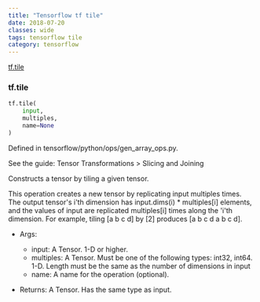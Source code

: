 ```yaml
---
title: "Tensorflow tf tile"
date: 2018-07-20
classes: wide
tags: tensorflow tile
category: tensorflow
---
```


[tf.tile](https://devdocs.io/tensorflow~python/tf/tile)


### tf.tile

```python
tf.tile(
    input,
    multiples,
    name=None
)
```

Defined in tensorflow/python/ops/gen_array_ops.py.

See the guide: Tensor Transformations > Slicing and Joining

Constructs a tensor by tiling a given tensor.

This operation creates a new tensor by replicating input multiples times. The output tensor's i'th dimension has input.dims(i) * multiples[i] elements, and the values of input are replicated multiples[i] times along the 'i'th dimension. For example, tiling [a b c d] by [2] produces [a b c d a b c d].

- Args:

    - input: A Tensor. 1-D or higher.
    - multiples: A Tensor. Must be one of the following types: int32, int64. 1-D. Length must be the same as the number of dimensions in input
    - name: A name for the operation (optional).

- Returns:
A Tensor. Has the same type as input.


